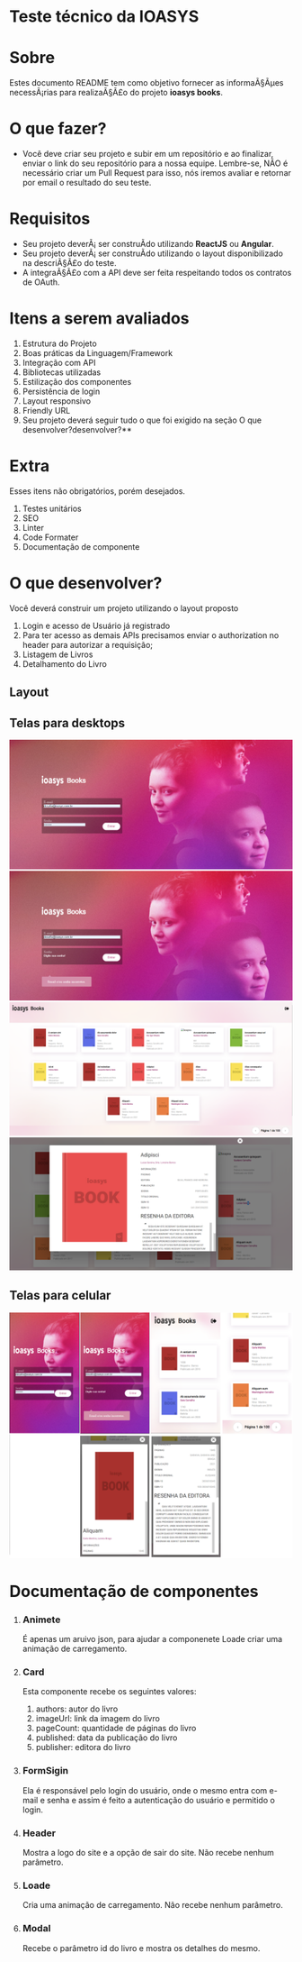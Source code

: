 # Teste técnico da IOASYS



# Sobre

Estes documento README tem como objetivo fornecer as informaÃ§Ãµes necessÃ¡rias para realizaÃ§Ã£o do projeto **ioasys books**.

# O que fazer?

- Você deve criar seu projeto e subir em um repositório e ao finalizar, enviar o link do seu repositório para a nossa equipe. Lembre-se, NÃO é necessário criar um Pull Request para isso, nós iremos avaliar e retornar por email o resultado do seu teste.

# Requisitos

- Seu projeto deverÃ¡ ser construÃ­do utilizando **ReactJS** ou **Angular**.
- Seu projeto deverÃ¡ ser construÃ­do utilizando o layout disponibilizado na descriÃ§Ã£o do teste.
- A integraÃ§Ã£o com a API deve ser feita respeitando todos os contratos de OAuth.

# Itens a serem avaliados
<ol>
<li>Estrutura do Projeto</li>
<li>Boas práticas da Linguagem/Framework</li>
<li>Integração com API</li>
<li>Bibliotecas utilizadas</li>
<li>Estilização dos componentes</li>
<li>Persistência de login</li>
<li>Layout responsivo</li>
<li>Friendly URL</li>
<li>Seu projeto deverá seguir tudo o que foi exigido na seção O que desenvolver?desenvolver?**
</li>

</ol>

# Extra

Esses itens não obrigatórios, porém desejados.
<ol>
    <li>Testes unitários</li>
    <li>SEO</li>
    <li>Linter</li>
    <li>Code Formater</li>
    <li>Documentação de componente</li>
</ol>

# O que desenvolver?

Você deverá construir um projeto utilizando o layout proposto
<ol>
<li>Login e acesso de Usuário já registrado</li>
<li>Para ter acesso as demais APIs precisamos enviar o authorization no header para autorizar a requisição;
</li>
<li>Listagem de Livros</li>
<li>Detalhamento do Livro</li>

</ol>


## Layout

<h2>Telas para desktops</h3>
<img src="./imgREADME/1.png"/>
<img src="./imgREADME/2.png"/>
<img src="./imgREADME/3.png"/>
<img src="./imgREADME/4.png"/>

<h2>Telas para celular</h3>
<img src="./imgREADME/5.png"/>

# Documentação de componentes

<ol>
<li>
    <h3>Animete</h3>
    <p>É apenas um aruivo json, para ajudar a componenete Loade criar uma animação de carregamento.</p>
</li>
<li>
    <h3>Card</h3>
    <p>Esta componente recebe os seguintes valores:</p>
    <ol>
        <li>authors: autor do livro</li>
        <li>imageUrl: link da imagem do livro</li>
        <li>pageCount: quantidade de páginas do livro</li>
        <li>published: data da publicação do livro</li>
        <li>publisher: editora do livro</li>
    </ol>
</li>
</li>
<li>
    <h3>FormSigin</h3>
    <p>Ela é responsável pelo login do usuário, onde o mesmo entra com e-mail e senha e assim é feito a autenticação do usuário e permitido o login.</p>
</li>
<li>
    <h3>Header</h3>
    <p>Mostra a logo do site e a opção de sair do site.
    Não recebe nenhum parâmetro.
    </p>

</li>
<li>
    <h3>Loade</h3>
    <p>Cria uma animação de carregamento. Não recebe nenhum parâmetro.
    </p>
</li>
<li>
    <h3>Modal</h3>
    <p>Recebe o parâmetro id do livro e mostra os detalhes do mesmo.
    </p>
</li>
</ol>